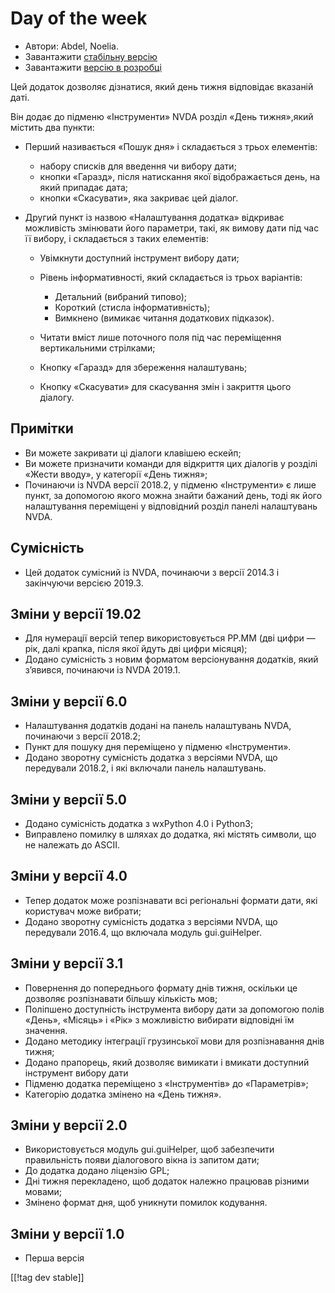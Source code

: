 # Day of the week #

* Автори: Abdel, Noelia.
* Завантажити [стабільну версію][1]
* Завантажити [версію в розробці][2]

Цей додаток дозволяє дізнатися, який день тижня відповідає вказаній даті.

Він додає до підменю «Інструменти» NVDA розділ «День тижня»,який містить два
пункти:

* Перший називається «Пошук дня» і складається з трьох елементів:

    * набору списків для введення чи вибору дати;
    * кнопки «Гаразд», після натискання якої відображається день, на який
      припадає дата;
    * кнопки «Скасувати», яка закриває цей діалог.

* Другий пункт із назвою «Налаштування додатка» відкриває можливість
  змінювати його параметри, такі, як вимову дати під час її вибору, і
  складається з таких елементів:

    * Увімкнути доступний інструмент вибору дати;
    * Рівень інформативності, який складається із трьох варіантів:

        * Детальний (вибраний типово);
        * Короткий (стисла інформативність);
        * Вимкнено (вимикає читання додаткових підказок).

    * Читати вміст лише поточного поля під час переміщення вертикальними
      стрілками;
    * Кнопку «Гаразд» для збереження налаштувань;
    * Кнопку «Скасувати» для скасування змін і закриття цього діалогу.

## Примітки ##

* Ви можете закривати ці діалоги клавішею ескейп;
* Ви можете призначити команди для відкриття цих діалогів у розділі «Жести
  вводу», у категорії «День тижня»;
* Починаючи із NVDA версії 2018.2, у підменю «Інструменти» є лише пункт, за
  допомогою якого можна знайти бажаний день, тоді як його налаштування
  переміщені у відповідний розділ панелі налаштувань NVDA.

## Сумісність ##

* Цей додаток сумісний із NVDA, починаючи з версії 2014.3 і закінчуючи
  версією 2019.3.

## Зміни у версії 19.02 ##

* Для нумерації версій тепер використовується РР.ММ (дві цифри — рік, далі
  крапка, після якої йдуть дві цифри місяця);
* Додано сумісність з новим форматом версіонування додатків, який з’явився,
  починаючи  із NVDA 2019.1.

## Зміни у версії 6.0 ##

* Налаштування додатків додані на панель налаштувань NVDA, починаючи з
  версії 2018.2;
* Пункт для пошуку дня переміщено у підменю «Інструменти».
* Додано зворотну сумісність додатка з версіями NVDA, що передували 2018.2,
  і які включали панель налаштувань.

## Зміни у версії 5.0 ##

* Додано сумісність додатка з wxPython 4.0 і Python3;
* Виправлено помилку в шляхах до додатка, які містять символи, що не
  належать до ASCII.

## Зміни у версії 4.0 ##

* Тепер додаток може розпізнавати всі регіональні формати дати, які
  користувач може вибрати;
* Додано зворотну сумісність додатка з версіями NVDA, що передували 2016.4,
  що включала модуль gui.guiHelper.

## Зміни у версії 3.1 ##

* Повернення до попереднього формату днів тижня, оскільки це дозволяє
  розпізнавати більшу кількість мов;
* Поліпшено доступність інструмента вибору дати за допомогою полів «День»,
  «Місяць» і «Рік» з можливістю вибирати відповідні їм значення.
* Додано методику інтеграції грузинської мови для розпізнавання днів тижня;
* Додано прапорець, який дозволяє вимикати і вмикати доступний інструмент
  вибору дати
* Підменю додатка переміщено з «Інструментів» до «Параметрів»;
* Категорію додатка змінено на «День тижня».

## Зміни у версії 2.0 ##

* Використовується модуль gui.guiHelper, щоб забезпечити правильність появи
  діалогового вікна із запитом дати;
* До додатка додано ліцензію GPL;
* Дні тижня перекладено, щоб додаток належно працював різними мовами;
* Змінено формат дня, щоб уникнути помилок кодування.

## Зміни у версії 1.0 ##

* Перша версія

[[!tag dev stable]]

[1]: https://www.nvaccess.org/addonStore/legacy?file=dayOfTheWeek

[2]: https://www.nvaccess.org/addonStore/legacy?file=dayOfTheWeek

